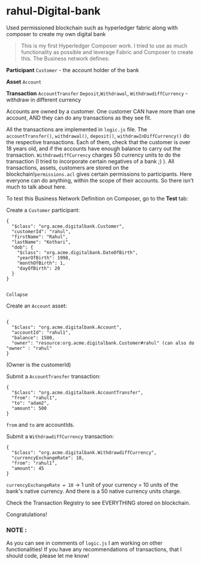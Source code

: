 # rahul-Digital-bank
Used permissioned blockchain such as hyperledger fabric along with composer to create my own digital bank

>This is my first Hyperledger Composer work. I tried to use as much functionality as possible and leverage Fabric and Composer to create this. The Business network defines:

**Participant**
`Customer` - the account holder of the bank

**Asset**
`Account`

**Transaction**
`AccountTransfer`
`Deposit`,`Withdrawal`, `WithdrawdiffCurrency` - withdraw in different currency

Accounts are owned by a customer. One customer CAN have more than one account, AND they can do any transactions as they see fit.

All the transactions are implemented in `logic.js` file. The `accountTransfer()`, `withdrawal()`, `deposit()`, `withdrawInDiffCurrency()` do the respective transactions. Each of them, check that the customer is over 18 years old, and if the accounts have enough balance to carry out the transaction. `WithdrawdiffCurrency` charges 50 currency units to do the transaction (I tried to incorporate certain negatives of a bank ;) ). All transactions, assets, customers are stored on the blockchain!`permissions.acl` gives certain permissions to participants. Here everyone can do anything, within the scope of their accounts. So there isn't much to talk about here.

To test this Business Network Definition on Composer, go to the **Test** tab:

Create a `Customer` participant:

```
{
  "$class": "org.acme.digitalbank.Customer",
  "customerId": "rahul",
  "firstName": "Rahul",
  "lastName": "Kothari",
  "dob": {
    "$class": "org.acme.digitalbank.DateOfBirth",
    "yearOfBirth": 1998,
    "monthOfBirth": 1,
    "dayOfBirth": 20
  }
}


Collapse

```

Create an `Account` asset:

```

{
  "$class": "org.acme.digitalbank.Account",
  "accountId": "rahul1",
  "balance": 1500,
  "owner": "resource:org.acme.digitalbank.Customer#rahul" (can also do "owner" : "rahul"
}
```
(Owner is the customerId)

Submit a `AccountTransfer` transaction:
```
{
  "$class": "org.acme.digitalbank.AccountTransfer",
  "from": "rahul1",
  "to": "adam2",
  "amount": 500
}
```
`from` and `to` are accountIds.

Submit a `WithdrawdiffCurrency` transaction:
```
{
  "$class": "org.acme.digitalbank.WithdrawdiffCurrency",
  "currencyExchangeRate": 10,
  "from": "rahul1",
  "amount": 45
}
```
`currencyExchangeRate = 10` -> 1 unit of your currency = 10 units of the bank's native currency. And there is a 50 native currency units charge.

Check the Transaction Registry to see EVERYTHING stored on blockchain.

Congratulations!

### NOTE :
As you can see in comments of `logic.js` I am working on other functionalities! If you have any recommendations of transactions, that I should code, please let me know!
